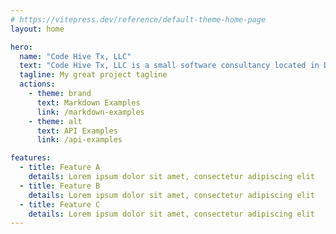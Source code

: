 ```yaml
---
# https://vitepress.dev/reference/default-theme-home-page
layout: home

hero:
  name: "Code Hive Tx, LLC"
  text: "Code Hive Tx, LLC is a small software consultancy located in Dripping Springs, Texas, USA."
  tagline: My great project tagline
  actions:
    - theme: brand
      text: Markdown Examples
      link: /markdown-examples
    - theme: alt
      text: API Examples
      link: /api-examples

features:
  - title: Feature A
    details: Lorem ipsum dolor sit amet, consectetur adipiscing elit
  - title: Feature B
    details: Lorem ipsum dolor sit amet, consectetur adipiscing elit
  - title: Feature C
    details: Lorem ipsum dolor sit amet, consectetur adipiscing elit
---
```


